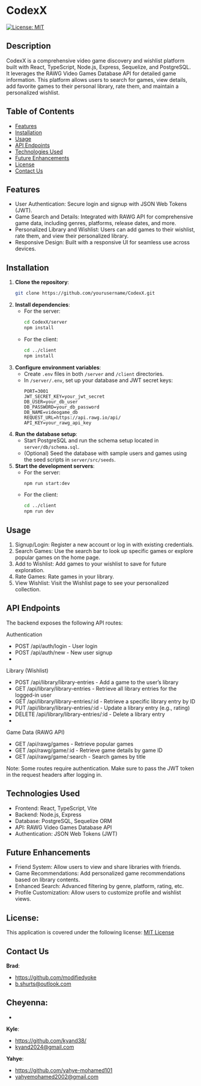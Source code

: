 # CodexX
 [![License: MIT](https://img.shields.io/badge/License-MIT-yellow.svg)](https://opensource.org/licenses/MIT)

## Description
CodexX is a comprehensive video game discovery and wishlist platform built with React, TypeScript, Node.js, Express, Sequelize, and PostgreSQL. It leverages the RAWG Video Games Database API for detailed game information. This platform allows users to search for games, view details, add favorite games to their personal library, rate them, and maintain a personalized wishlist.

## Table of Contents

- [Features](#Features)<br/>
- [Installation](#installation)<br/>
- [Usage](#Usage)<br/>
- [API Endpoints](#APIEndpoints)<br/>
- [Technologies Used](#TechnologiesUsed)<br/>
- [Future Enhancements](#FutureEnhancements)<br/>
- [License](#License)<br/>
- [Contact Us](#ContactUs)<br/>

## Features
- User Authentication: Secure login and signup with JSON Web Tokens (JWT).
- Game Search and Details: Integrated with RAWG API for comprehensive game data, including genres, platforms, release dates, and more.
- Personalized Library and Wishlist: Users can add games to their wishlist, rate them, and view their personalized library.
- Responsive Design: Built with a responsive UI for seamless use across devices. 

## Installation

1. **Clone the repository**:
    ```bash
    git clone https://github.com/yourusername/CodexX.git
    ```
2. **Install dependencies**:
   - For the server:
     ```bash
     cd CodexX/server
     npm install
     ```
   - For the client:
     ```bash
     cd ../client
     npm install
     ```
3. **Configure environment variables**:
   - Create `.env` files in both `/server` and `/client` directories.
   - In `/server/.env`, set up your database and JWT secret keys:
     ```plaintext
     PORT=3001
     JWT_SECRET_KEY=your_jwt_secret
     DB_USER=your_db_user
     DB_PASSWORD=your_db_password
     DB_NAME=videogame_db
     REQUEST_URL=https://api.rawg.io/api/
     API_KEY=your_rawg_api_key
     ```
4. **Run the database setup**:
   - Start PostgreSQL and run the schema setup located in `server/db/schema.sql`.
   - (Optional) Seed the database with sample users and games using the seed scripts in `server/src/seeds`.
5. **Start the development servers**:
   - For the server:
     ```bash
     npm run start:dev
     ```
   - For the client:
     ```bash
     cd ../client
     npm run dev
     ```

## Usage
1. Signup/Login: Register a new account or log in with existing credentials.
2. Search Games: Use the search bar to look up specific games or explore popular games on the home page.
3. Add to Wishlist: Add games to your wishlist to save for future exploration.
4. Rate Games: Rate games in your library.
5. View Wishlist: Visit the Wishlist page to see your personalized collection.

## API Endpoints
The backend exposes the following API routes:

Authentication
- POST /api/auth/login - User login
- POST /api/auth/new - New user signup
- 
Library (Wishlist)
- POST /api/library/library-entries - Add a game to the user’s library
- GET /api/library/library-entries - Retrieve all library entries for the logged-in user
- GET /api/library/library-entries/:id - Retrieve a specific library entry by ID
- PUT /api/library/library-entries/:id - Update a library entry (e.g., rating)
- DELETE /api/library/library-entries/:id - Delete a library entry
- 
Game Data (RAWG API)
- GET /api/rawg/games - Retrieve popular games
- GET /api/rawg/game/:id - Retrieve game details by game ID
- GET /api/rawg/game/:search - Search games by title

Note: Some routes require authentication. Make sure to pass the JWT token in the request headers after logging in.

## Technologies Used
- Frontend: React, TypeScript, Vite
- Backend: Node.js, Express
- Database: PostgreSQL, Sequelize ORM
- API: RAWG Video Games Database API
- Authentication: JSON Web Tokens (JWT)

## Future Enhancements
- Friend System: Allow users to view and share libraries with friends.
- Game Recommendations: Add personalized game recommendations based on library contents.
- Enhanced Search: Advanced filtering by genre, platform, rating, etc.
- Profile Customization: Allow users to customize profile and wishlist views.

## License:
This application is covered under the following license: [MIT License](https://www.gnu.org/licenses/gpl-3.0)

## Contact Us
**Brad**:
- https://github.com/modifiedyoke
- b.shurts@outlook.com

**Cheyenna**:
- 
- 

**Kyle**:
- https://github.com/kyand38/
- kyand2024@gmail.com

**Yahye**:
- https://github.com/yahye-mohamed101
- yahyemohamed2002@gmail.com
